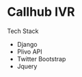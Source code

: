 Callhub IVR
========================


Tech Stack
- Django 
- Plivo API
- Twitter Bootstrap
- Jquery

